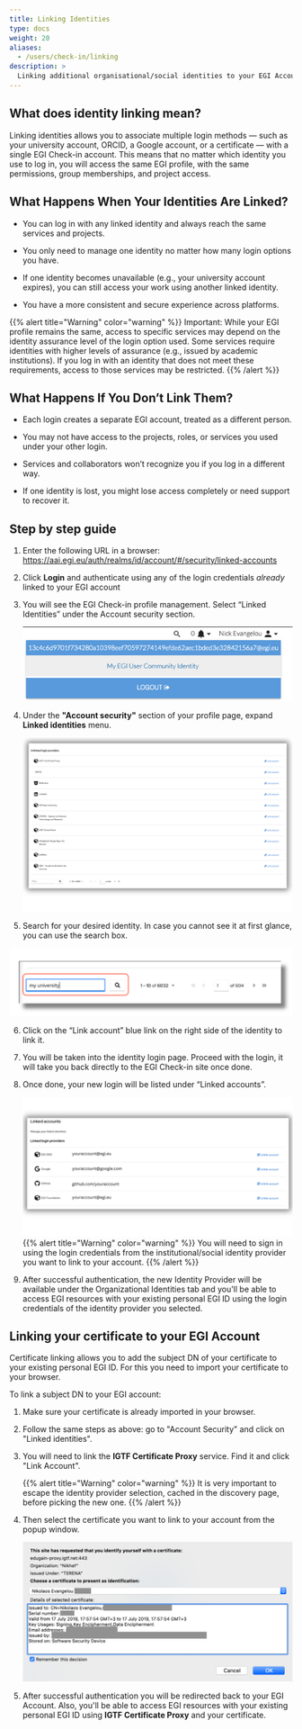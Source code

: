 ```yaml
---
title: Linking Identities
type: docs
weight: 20
aliases:
  - /users/check-in/linking
description: >
  Linking additional organisational/social identities to your EGI Account
---
```


<!--
// jscpd:ignore-start
-->

## What does identity linking mean?

Linking identities allows you to associate multiple login methods — such as your
university account, ORCID, a Google account, or a certificate — with a single
EGI Check-in account. This means that no matter which identity you use to log
in, you will access the same EGI profile, with the same permissions, group
memberships, and project access.

## What Happens When Your Identities Are Linked?

- You can log in with any linked identity and always reach the same services and
  projects.

- You only need to manage one identity no matter how many login options you
  have.

- If one identity becomes unavailable (e.g., your university account expires),
  you can still access your work using another linked identity.

- You have a more consistent and secure experience across platforms.

{{% alert title="Warning" color="warning" %}} Important: While your EGI profile
remains the same, access to specific services may depend on the identity
assurance level of the login option used. Some services require identities with
higher levels of assurance (e.g., issued by academic institutions). If you log
in with an identity that does not meet these requirements, access to those
services may be restricted. {{% /alert %}}

## What Happens If You Don’t Link Them?

- Each login creates a separate EGI account, treated as a different person.

- You may not have access to the projects, roles, or services you used under
  your other login.

- Services and collaborators won’t recognize you if you log in a different way.

- If one identity is lost, you might lose access completely or need support to
  recover it.

## Step by step guide

1. Enter the following URL in a browser:
   <https://aai.egi.eu/auth/realms/id/account/#/security/linked-accounts>

2. Click **Login** and authenticate using any of the login credentials _already_
   linked to your EGI account

3. You will see the EGI Check-in profile management. Select “Linked Identities”
   under the Account security section.

   ![Check-in my identity](./check-in-my-identity.png)

4. Under the **"Account security"** section of your profile page, expand
   **Linked identities** menu.

   ![Link new identity](./check-in-link-new.png)

5. Search for your desired identity. In case you cannot see it at first glance,
   you can use the search box.

![Search my identity](./search_identity.png)

6. Click on the “Link account” blue link on the right side of the identity to
   link it.
7. You will be taken into the identity login page. Proceed with the login, it
   will take you back directly to the EGI Check-in site once done.
8. Once done, your new login will be listed under “Linked accounts”.

   ![Link new identity intro](./check-in-link-intro.png)
   {{% alert title="Warning" color="warning" %}} You will need to sign in using
   the login credentials from the institutional/social identity provider you
   want to link to your account. {{% /alert %}}

9. After successful authentication, the new Identity Provider will be available
   under the Organizational Identities tab and you'll be able to access EGI
   resources with your existing personal EGI ID using the login credentials of
   the identity provider you selected.

## Linking your certificate to your EGI Account

Certificate linking allows you to add the subject DN of your certificate to your
existing personal EGI ID. For this you need to import your certificate to your
browser.

To link a subject DN to your EGI account:

1. Make sure your certificate is already imported in your browser.

2. Follow the same steps as above: go to "Account Security" and click on "Linked
   identities".

3. You will need to link the **IGTF Certificate Proxy** service. Find it and
   click "Link Account".

   {{% alert title="Warning" color="warning" %}} It is very important to escape
   the identity provider selection, cached in the discovery page, before picking
   the new one. {{% /alert %}}

4. Then select the certificate you want to link to your account from the popup
   window.

   ![Select certificate](./check-in-select-certificate.png)

5. After successful authentication you will be redirected back to your EGI
   Account. Also, you'll be able to access EGI resources with your existing
   personal EGI ID using **IGTF Certificate Proxy** and your certificate.

<!--
// jscpd:ignore-end
-->
